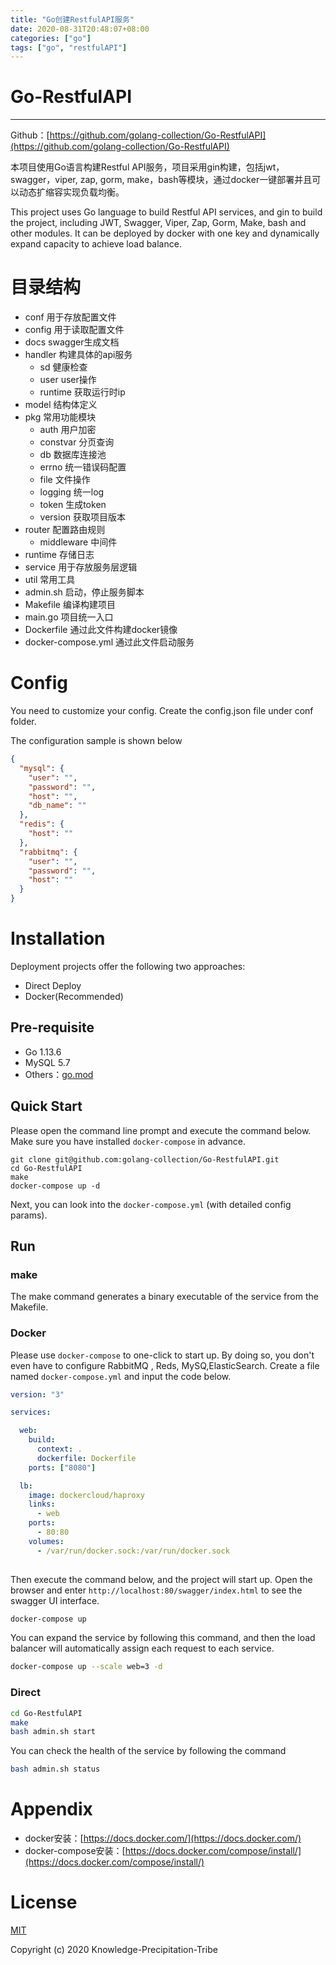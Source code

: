 ```yaml
---
title: "Go创建RestfulAPI服务"
date: 2020-08-31T20:48:07+08:00
categories: ["go"]
tags: ["go", "restfulAPI"]
---
```


# Go-RestfulAPI
---

Github：[https://github.com/golang-collection/Go-RestfulAPI](https://github.com/golang-collection/Go-RestfulAPI)

本项目使用Go语言构建Restful API服务，项目采用gin构建，包括jwt，swagger，viper, zap, gorm, make，bash等模块，通过docker一键部署并且可以动态扩缩容实现负载均衡。

This project uses Go language to build Restful API services, and gin to build the project, including JWT, Swagger, Viper, Zap, Gorm, Make, bash and other modules. It can be deployed by docker with one key and dynamically expand capacity to achieve load balance.

# 目录结构

- conf 用于存放配置文件
- config 用于读取配置文件
- docs swagger生成文档
- handler 构建具体的api服务
    - sd 健康检查
    - user user操作
    - runtime 获取运行时ip
- model 结构体定义
- pkg 常用功能模块
    - auth 用户加密
    - constvar 分页查询
    - db 数据库连接池
    - errno 统一错误码配置
    - file 文件操作
    - logging 统一log
    - token 生成token
    - version 获取项目版本
- router 配置路由规则
    - middleware 中间件
- runtime 存储日志
- service 用于存放服务层逻辑
- util 常用工具
- admin.sh 启动，停止服务脚本
- Makefile 编译构建项目
- main.go 项目统一入口
- Dockerfile 通过此文件构建docker镜像
- docker-compose.yml 通过此文件启动服务

# Config
You need to customize your config. Create the config.json file under conf folder.

The configuration sample is shown below
```json
{
  "mysql": {
    "user": "",
    "password": "",
    "host": "",
    "db_name": ""
  },
  "redis": {
    "host": ""
  },
  "rabbitmq": {
    "user": "",
    "password": "",
    "host": ""
  }
}
```


# Installation

Deployment projects offer the following two approaches:

- Direct Deploy
- Docker(Recommended)

## Pre-requisite

- Go 1.13.6
- MySQL 5.7
- Others：[go.mod](./go.mod)

## Quick Start

Please open the command line prompt and execute the command below. Make sure you have installed `docker-compose` in advance.

```
git clone git@github.com:golang-collection/Go-RestfulAPI.git
cd Go-RestfulAPI
make
docker-compose up -d
```

Next, you can look into the `docker-compose.yml` (with detailed config params).

## Run

### make
The make command generates a binary executable of the service from the Makefile.

### Docker

Please use `docker-compose` to one-click to start up. By doing so, you don't even have to configure RabbitMQ , Reds, MySQ,ElasticSearch. Create a file named `docker-compose.yml` and input the code below.

```yaml
version: "3"

services:

  web:
    build:
      context: .
      dockerfile: Dockerfile
    ports: ["8080"]

  lb:
    image: dockercloud/haproxy
    links:
      - web
    ports:
      - 80:80
    volumes:
      - /var/run/docker.sock:/var/run/docker.sock
  
```

Then execute the command below, and the project will start up. Open the browser and enter `http://localhost:80/swagger/index.html` to see the swagger UI interface.

```bash
docker-compose up
```

You can expand the service by following this command, and then the load balancer will automatically assign each request to each service.

```bash
docker-compose up --scale web=3 -d
```

### Direct

```bash
cd Go-RestfulAPI
make
bash admin.sh start
```
You can check the health of the service by following the command

```bash
bash admin.sh status
```

# Appendix

- docker安装：[https://docs.docker.com/](https://docs.docker.com/)
- docker-compose安装：[https://docs.docker.com/compose/install/](https://docs.docker.com/compose/install/)

# License

[MIT](https://github.com/golang-collection/Go-RestfulAPI/blob/master/LICENSE)

Copyright (c) 2020 Knowledge-Precipitation-Tribe